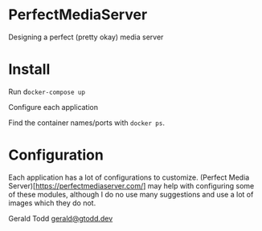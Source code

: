 # PerfectMediaServer
Designing a perfect (pretty okay) media server

# Install
Run d`ocker-compose up`

Configure each application

Find the container names/ports with `docker ps`.

# Configuration
Each application has a lot of configurations to customize. (Perfect Media Server)[https://perfectmediaserver.com/] may help with configuring some of these modules, although I do no use many suggestions and use a lot of images which they do not.

Gerald Todd
gerald@gtodd.dev
